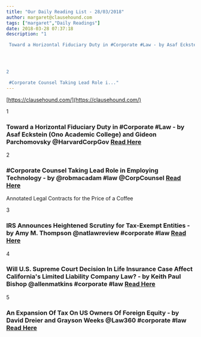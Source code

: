 ```yaml
---
title: "Our Daily Reading List - 28/03/2018"
author: margaret@clausehound.com
tags: ["margaret","Daily Readings"]
date: 2018-03-28 07:37:18
description: "1

 Toward a Horizontal Fiduciary Duty in #Corporate #Law - by Asaf Eckstein (Ono Academic College) and Gideon Parchomovsky @HarvardCorpGov  Read Here

 


2

 #Corporate Counsel Taking Lead Role i..."
---
```


[https://clausehound.com/](https://clausehound.com/)

1

###  Toward a Horizontal Fiduciary Duty in #Corporate #Law - by Asaf Eckstein (Ono Academic College) and Gideon Parchomovsky @HarvardCorpGov  [Read Here](https://corpgov.law.harvard.edu/2018/03/24/toward-a-horizontal-fiduciary-duty-in-corporate-law/)

 

2

###  #Corporate Counsel Taking Lead Role in Employing Technology - by @robmacadam #law @CorpCounsel [Read Here](https://www.law.com/corpcounsel/2018/03/22/corporate-counsel-taking-lead-role-in-employing-technology/)

Annotated Legal Contracts
for the Price of a Coffee

3

###  IRS Announces Heightened Scrutiny for Tax-Exempt Entities - by Amy M. Thompson @natlawreview #corporate #law [Read Here](https://www.natlawreview.com/article/irs-announces-heightened-scrutiny-tax-exempt-entities)

 

4

###  Will U.S. Supreme Court Decision In Life Insurance Case Affect California's Limited Liability Company Law? - by Keith Paul Bishop @allenmatkins #corporate #law [Read Here](https://www.calcorporatelaw.com/will-u.s.-supreme-court-decision-in-life-insurance-case-affect-californias-limited-liability-company-law)

 

5

###  An Expansion Of Tax On US Owners Of Foreign Equity - by David Dreier and Grayson Weeks @Law360 #corporate #law [Read Here](https://www.law360.com/corporate/articles/1023856/an-expansion-of-tax-on-us-owners-of-foreign-equity)

 